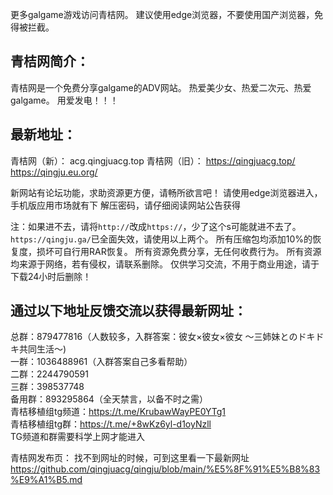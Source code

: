更多galgame游戏访问青桔网。
建议使用edge浏览器，不要使用国产浏览器，免得被拦截。

## 青桔网简介：
青桔网是一个免费分享galgame的ADV网站。
热爱美少女、热爱二次元、热爱galgame。
用爱发电！！！

## 最新地址：
青桔网（新）：
acg.qingjuacg.top
青桔网（旧）：
https://qingjuacg.top/   
https://qingju.eu.org/   

新网站有论坛功能，求助资源更方便，请畅所欲言吧！
请使用edge浏览器进入，手机版应用市场就有下
解压密码，请仔细阅读网站公告获得

注：如果进不去，请将```http://```改成```https://```，少了这个s可能就进不去了。
```https://qingju.ga/```已全面失效，请使用以上两个。
所有压缩包均添加10%的恢复度，损坏可自行用RAR恢复。
所有资源免费分享，无任何收费行为。
所有资源均来源于网络，若有侵权，请联系删除。
仅供学习交流，不用于商业用途，请于下载24小时后删除！

## 通过以下地址反馈交流以获得最新网址：  
总群：879477816（人数较多，入群答案：彼女×彼女×彼女 〜三姉妹とのドキドキ共同生活〜)    
一群：1036488961（入群答案自己多看帮助）   
二群：2244790591   
三群：398537748    
备用群：893295864（全天禁言，以备不时之需）    
青桔移植组tg频道：https://t.me/KrubawWayPE0YTg1   
青桔移植组tg群：https://t.me/+8wKz6yl-d1oyNzll    
TG频道和群需要科学上网才能进入

青桔网发布页：
找不到网址的时候，可到这里看一下最新网址
https://github.com/qingjuacg/qingju/blob/main/%E5%8F%91%E5%B8%83%E9%A1%B5.md
